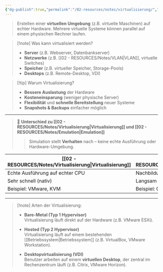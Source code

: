 ```yaml
---
{"dg-publish":true,"permalink":"/02-resources/notes/virtualisierung/","tags":["informatik/virtualisierung"],"noteIcon":"","updated":"2025-09-05T10:12:32.000+02:00"}
---
```


> Erstellen einer **virtuellen Umgebung** (z.B. virtuelle Maschinen) auf echter Hardware. Mehrere virtuelle Systeme können parallel auf einem physischen Rechner laufen.

> [!note] Was kann virtualisiert werden?
> 
> - **Server** (z.B. Webserver, Datenbankserver)
> - **Netzwerke** (z.B. [[02 - RESOURCES/Notes/VLAN\|VLAN]], virtuelle Switches)
> - **Speicher** (z.B. virtueller Speicher, Storage-Pools)
> - **Desktops** (z.B. Remote-Desktop, VDI)

> [!tip] Warum Virtualisierung?
> 
> - **Bessere Auslastung** der Hardware
> - **Kosteneinsparung** (weniger physische Server)
> - **Flexibilität** und **schnelle Bereitstellung** neuer Systeme
> - **Snapshots & Backups** einfacher möglich

---
> 🔄 **Unterschied zu [[02 - RESOURCES/Notes/Virtualisierung\|Virtualisierung]] und [[02 - RESOURCES/Notes/Emulation\|Emulation]]**
> 
> > Simulation stellt **Verhalten** nach – keine echte Ausführung oder Hardware-Umgebung.

| [[02 - RESOURCES/Notes/Virtualisierung\|Virtualisierung]]             | [[02 - RESOURCES/Notes/Emulation\|Emulation]]                | [[02 - RESOURCES/Notes/Simulation\|Simulation]]                      |
| ------------------------------- | ---------------------------- | ----------------------------------- |
| Echte Ausführung auf echter CPU | Nachbildung fremder Hardware | Nachbildung des **Verhaltens**      |
| Sehr schnell (nativ)            | Langsam (wegen Übersetzung)  | Geschwindigkeit variabel            |
| Beispiel: VMware, KVM           | Beispiel: QEMU, Yuzu         | Beispiel: GNS3, Flugsimulator, NS-3 |


---

> [!note] Arten der Virtualisierung:
> 
> - **Bare-Metal (Typ 1 Hypervisor)**  
>     Virtualisierung läuft direkt auf der Hardware (z.B. VMware ESXi).
>     
> - **Hosted (Typ 2 Hypervisor)**  
>     Virtualisierung läuft auf einem bestehenden [[Betriebssystem\|Betriebssystem]] (z.B. VirtualBox, VMware Workstation).
>     
> - **Desktopvirtualisierung (VDI)**  
>     Benutzer arbeiten auf einem **virtuellen Desktop**, der zentral im Rechenzentrum läuft (z.B. Citrix, VMware Horizon).
>     
